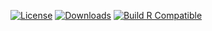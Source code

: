 [![License](https://img.shields.io/github/license/DerTyp7214/RboardThemeManagerV3)](https://github.com/DerTyp7214/RboardThemeManagerV3/blob/rCompatible/LICENSE)
[![Downloads](https://img.shields.io/github/downloads/DerTyp7214/RboardThemeManagerV3/total)](https://github.com/DerTyp7214/RboardThemeManagerV3/releases)
[![Build R Compatible](https://github.com/DerTyp7214/RboardThemeManagerV3/actions/workflows/buildRCompatible.yml/badge.svg?branch=rCompatible)](https://github.com/DerTyp7214/RboardThemeManagerV3/actions/workflows/buildRCompatible.yml)
